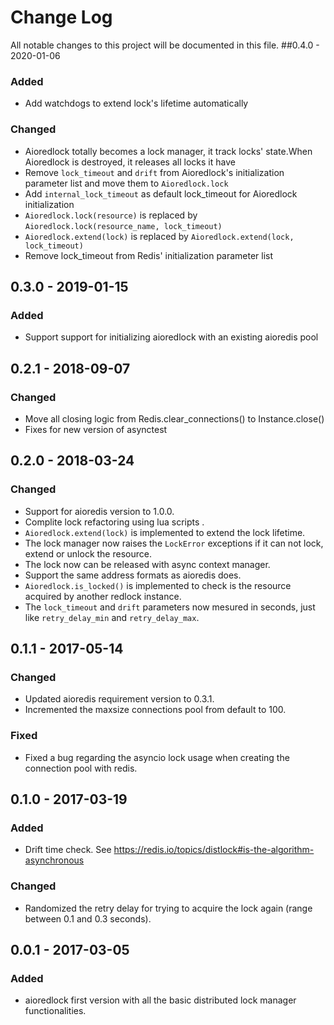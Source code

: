 # Change Log

All notable changes to this project will be documented in this file.
##0.4.0 - 2020-01-06

### Added
- Add watchdogs to extend lock's lifetime automatically

### Changed
- Aioredlock totally becomes a lock manager, it track locks' state.When Aioredlock is destroyed, it releases all locks it have
- Remove ``lock_timeout`` and ``drift`` from Aioredlock's initialization parameter list and move them to ``Aioredlock.lock``
- Add ``internal_lock_timeout`` as default lock_timeout for Aioredlock initialization
- ``Aioredlock.lock(resource)`` is replaced by ``Aioredlock.lock(resource_name, lock_timeout)`` 
- ``Aioredlock.extend(lock)`` is replaced by ``Aioredlock.extend(lock, lock_timeout)``
- Remove lock_timeout from Redis' initialization parameter list
 
## 0.3.0 - 2019-01-15

### Added
- Support support for initializing aioredlock with an existing aioredis pool

## 0.2.1 - 2018-09-07

### Changed
- Move all closing logic from Redis.clear_connections() to Instance.close()
- Fixes for new version of asynctest

## 0.2.0 - 2018-03-24
### Changed
- Support for aioredis version to 1.0.0.
- Complite lock refactoring using lua scripts .
- ``Aioredlock.extend(lock)`` is implemented to extend the lock lifetime.
- The lock manager now raises the ``LockError`` exceptions if it can not lock, extend or unlock the resource.
- The lock now can be released with async context manager.
- Support the same address formats as aioredis does.
- ``Aioredlock.is_locked()`` is implemented to check is the resource acquired by another redlock instance.
- The ``lock_timeout`` and ``drift`` parameters now mesured in seconds, just like ``retry_delay_min`` and ``retry_delay_max``.

## 0.1.1 - 2017-05-14

### Changed
- Updated aioredis requirement version to 0.3.1.
- Incremented the maxsize connections pool from default to 100.

### Fixed
- Fixed a bug regarding the asyncio lock usage when creating the connection pool with redis.

## 0.1.0 - 2017-03-19

### Added
- Drift time check. See https://redis.io/topics/distlock#is-the-algorithm-asynchronous

### Changed
- Randomized the retry delay for trying to acquire the lock again (range between 0.1 and 0.3 seconds).

## 0.0.1 - 2017-03-05

### Added
- aioredlock first version with all the basic distributed lock manager functionalities.
